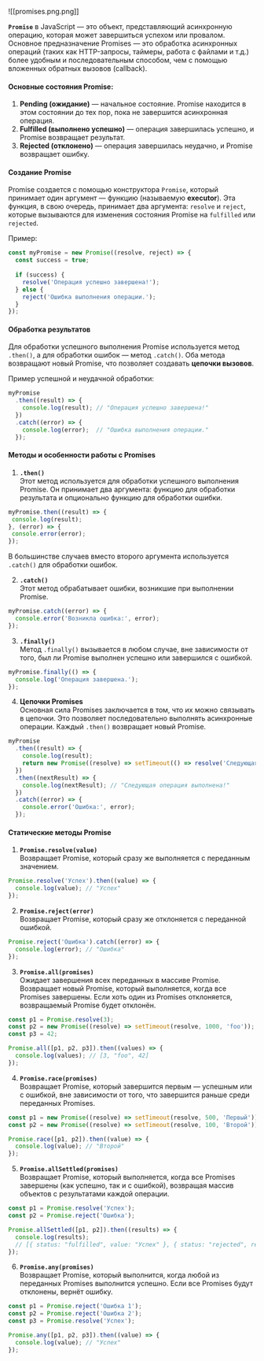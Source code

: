 ![[promises.png.png]]

**`Promise`** в JavaScript — это объект, представляющий асинхронную операцию, которая может завершиться успехом или провалом. Основное предназначение Promises — это обработка асинхронных операций (таких как HTTP-запросы, таймеры, работа с файлами и т.д.) более удобным и последовательным способом, чем с помощью вложенных обратных вызовов (callback).

#### Основные состояния Promise:

1. **Pending (ожидание)** — начальное состояние. Promise находится в этом состоянии до тех пор, пока не завершится асинхронная операция.
2. **Fulfilled (выполнено успешно)** — операция завершилась успешно, и Promise возвращает результат.
3. **Rejected (отклонено)** — операция завершилась неудачно, и Promise возвращает ошибку.

#### Создание Promise

Promise создается с помощью конструктора `Promise`, который принимает один аргумент — функцию (называемую **executor**). Эта функция, в свою очередь, принимает два аргумента: `resolve` и `reject`, которые вызываются для изменения состояния Promise на `fulfilled` или `rejected`.

Пример:

```js
const myPromise = new Promise((resolve, reject) => {
  const success = true;
  
  if (success) {
    resolve('Операция успешно завершена!');
  } else {
    reject('Ошибка выполнения операции.');
  }
});
```

#### Обработка результатов

Для обработки успешного выполнения Promise используется метод `.then()`, а для обработки ошибок — метод `.catch()`. Оба метода возвращают новый Promise, что позволяет создавать **цепочки вызовов**.

Пример успешной и неудачной обработки:

```js
myPromise
  .then((result) => {
    console.log(result); // "Операция успешно завершена!"
  })
  .catch((error) => {
    console.log(error);  // "Ошибка выполнения операции."
  });
```

#### Методы и особенности работы с Promises

1. **`.then()`**  
    Этот метод используется для обработки успешного выполнения Promise. Он принимает два аргумента: функцию для обработки результата и опционально функцию для обработки ошибки.
    
 ```js
myPromise.then((result) => {
  console.log(result);
}, (error) => {
  console.error(error);
});
```
    
В большинстве случаев вместо второго аргумента используется `.catch()` для обработки ошибок.
    
2. **`.catch()`**  
    Этот метод обрабатывает ошибки, возникшие при выполнении Promise.
    
```js
myPromise.catch((error) => {
  console.error('Возникла ошибка:', error);
});
```
    
3. **`.finally()`**  
    Метод `.finally()` вызывается в любом случае, вне зависимости от того, был ли Promise выполнен успешно или завершился с ошибкой.
```js
myPromise.finally(() => {
  console.log('Операция завершена.');
});
```
    
4. **Цепочки Promises**  
    Основная сила Promises заключается в том, что их можно связывать в цепочки. Это позволяет последовательно выполнять асинхронные операции. Каждый `.then()` возвращает новый Promise.
    
```js
myPromise
  .then((result) => {
    console.log(result);
    return new Promise((resolve) => setTimeout(() => resolve('Следующая операция выполнена!'), 1000));
  })
  .then((nextResult) => {
    console.log(nextResult); // "Следующая операция выполнена!"
  })
  .catch((error) => {
    console.error('Ошибка:', error);
  });
```
    

#### Статические методы Promise

1. **`Promise.resolve(value)`**  
    Возвращает Promise, который сразу же выполняется с переданным значением.
    
```js
Promise.resolve('Успех').then((value) => {
  console.log(value); // "Успех"
});
```
    
2. **`Promise.reject(error)`**  
    Возвращает Promise, который сразу же отклоняется с переданной ошибкой.
    
```js
Promise.reject('Ошибка').catch((error) => {
  console.log(error); // "Ошибка"
});
```
    
3. **`Promise.all(promises)`**  
    Ожидает завершения всех переданных в массиве Promise. Возвращает новый Promise, который выполняется, когда все Promises завершены. Если хоть один из Promises отклоняется, возвращаемый Promise будет отклонён.
    
```js
const p1 = Promise.resolve(3);
const p2 = new Promise((resolve) => setTimeout(resolve, 1000, 'foo'));
const p3 = 42;

Promise.all([p1, p2, p3]).then((values) => {
  console.log(values); // [3, "foo", 42]
});
```
    
4. **`Promise.race(promises)`**  
    Возвращает Promise, который завершится первым — успешным или с ошибкой, вне зависимости от того, что завершится раньше среди переданных Promises.
    
```js
const p1 = new Promise((resolve) => setTimeout(resolve, 500, 'Первый'));
const p2 = new Promise((resolve) => setTimeout(resolve, 100, 'Второй'));

Promise.race([p1, p2]).then((value) => {
  console.log(value); // "Второй"
});
```
    
5. **`Promise.allSettled(promises)`**  
    Возвращает Promise, который выполняется, когда все Promises завершены (как успешно, так и с ошибкой), возвращая массив объектов с результатами каждой операции.
    
```js
const p1 = Promise.resolve('Успех');
const p2 = Promise.reject('Ошибка');

Promise.allSettled([p1, p2]).then((results) => {
  console.log(results);
  // [{ status: "fulfilled", value: "Успех" }, { status: "rejected", reason: "Ошибка" }]
});
```
    
6. **`Promise.any(promises)`**  
    Возвращает Promise, который выполнится, когда любой из переданных Promises выполнится успешно. Если все Promises будут отклонены, вернёт ошибку.
    
```js
const p1 = Promise.reject('Ошибка 1');
const p2 = Promise.reject('Ошибка 2');
const p3 = Promise.resolve('Успех');

Promise.any([p1, p2, p3]).then((value) => {
  console.log(value); // "Успех"
});
```
